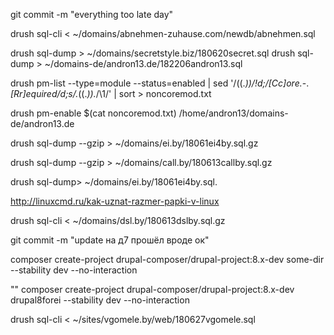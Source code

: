 git commit -m "everything too late day"

drush sql-cli < ~/domains/abnehmen-zuhause.com/newdb/abnehmen.sql

drush sql-dump > ~/domains/secretstyle.biz/180620secret.sql
drush sql-dump > ~/domains-de/andron13.de/182206andron13.sql

drush pm-list --type=module --status=enabled | sed '/\((.*)\)/!d;/[Cc]ore.*-.*[Rr]equired/d;s/.*(\(.*\)).*/\1/' | sort > noncoremod.txt



drush pm-enable $(cat noncoremod.txt)
/home/andron13/domains-de/andron13.de

drush sql-dump --gzip > ~/domains/ei.by/18061ei4by.sql.gz

drush sql-dump --gzip > ~/domains/call.by/180613callby.sql.gz

drush sql-dump> ~/domains/ei.by/18061ei4by.sql.


http://linuxcmd.ru/kak-uznat-razmer-papki-v-linux


drush sql-cli < ~/domains/dsl.by/180613dslby.sql.gz

git commit -m "update на д7 прошёл вроде ок"

composer create-project drupal-composer/drupal-project:8.x-dev some-dir --stability dev --no-interaction

""
composer create-project drupal-composer/drupal-project:8.x-dev drupal8forei --stability dev --no-interaction



drush sql-cli < ~/sites/vgomele.by/web/180627vgomele.sql
